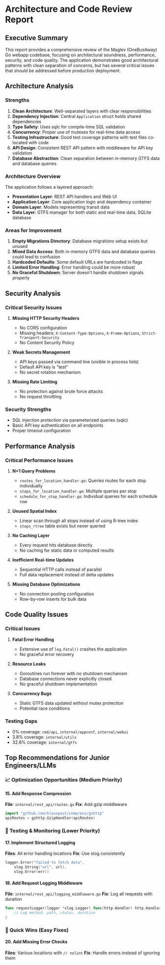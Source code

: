 # Architecture and Code Review Report

## Executive Summary

This report provides a comprehensive review of the Maglev (OneBusAway) Go webapp codebase, focusing on architectural soundness, performance, security, and code quality. The application demonstrates good architectural patterns with clean separation of concerns, but has several critical issues that should be addressed before production deployment.

## Architecture Analysis

### Strengths

1. **Clean Architecture**: Well-separated layers with clear responsibilities
2. **Dependency Injection**: Central `Application` struct holds shared dependencies
3. **Type Safety**: Uses sqlc for compile-time SQL validation
4. **Concurrency**: Proper use of mutexes for real-time data access
5. **Testing Infrastructure**: Good test coverage patterns with test files co-located with code
6. **API Design**: Consistent REST API pattern with middleware for API key validation
7. **Database Abstraction**: Clean separation between in-memory GTFS data and database queries

### Architecture Overview

The application follows a layered approach:
- **Presentation Layer**: REST API handlers and Web UI
- **Application Layer**: Core application logic and dependency container
- **Domain Layer**: Models representing transit data
- **Data Layer**: GTFS manager for both static and real-time data, SQLite database

### Areas for Improvement

1. **Empty Migrations Directory**: Database migrations setup exists but unused
2. **Mixed Data Access**: Both in-memory GTFS data and database queries could lead to confusion
3. **Hardcoded Defaults**: Some default URLs are hardcoded in flags
4. **Limited Error Handling**: Error handling could be more robust
5. **No Graceful Shutdown**: Server doesn't handle shutdown signals properly

## Security Analysis

### Critical Security Issues

1. **Missing HTTP Security Headers**
   - No CORS configuration
   - Missing headers: `X-Content-Type-Options`, `X-Frame-Options`, `Strict-Transport-Security`
   - No Content Security Policy

2. **Weak Secrets Management**
   - API keys passed via command line (visible in process lists)
   - Default API key is "test"
   - No secret rotation mechanism

3. **Missing Rate Limiting**
   - No protection against brute force attacks
   - No request throttling

### Security Strengths

- SQL injection protection via parameterized queries (sqlc)
- Basic API key authentication on all endpoints
- Proper timeout configuration

## Performance Analysis

### Critical Performance Issues

1. **N+1 Query Problems**
   - `routes_for_location_handler.go`: Queries routes for each stop individually
   - `stops_for_location_handler.go`: Multiple queries per stop
   - `schedule_for_stop_handler.go`: Individual queries for each schedule row

2. **Unused Spatial Index**
   - Linear scan through all stops instead of using R-tree index
   - `stops_rtree` table exists but never queried

3. **No Caching Layer**
   - Every request hits database directly
   - No caching for static data or computed results

4. **Inefficient Real-time Updates**
   - Sequential HTTP calls instead of parallel
   - Full data replacement instead of delta updates

5. **Missing Database Optimizations**
   - No connection pooling configuration
   - Row-by-row inserts for bulk data

## Code Quality Issues

### Critical Issues

1. **Fatal Error Handling**
   - Extensive use of `log.Fatal()` crashes the application
   - No graceful error recovery

2. **Resource Leaks**
   - Goroutines run forever with no shutdown mechanism
   - Database connections never explicitly closed
   - No graceful shutdown implementation

3. **Concurrency Bugs**
   - Static GTFS data updated without mutex protection
   - Potential race conditions

### Testing Gaps

- 0% coverage: `cmd/api`, `internal/appconf`, `internal/webui`
- 3.8% coverage: `internal/utils`
- 32.8% coverage: `internal/gtfs`

## Top Recommendations for Junior Engineers/LLMs

### 📈 Optimization Opportunities (Medium Priority)

#### 15. **Add Response Compression**
**File**: `internal/rest_api/routes.go`
**Fix**: Add gzip middleware
```go
import "github.com/klauspost/compress/gzhttp"
apiRoutes = gzhttp.GzipHandler(apiRoutes)
```

### 🧪 Testing & Monitoring (Lower Priority)

#### 17. **Implement Structured Logging**
**Files**: All error handling locations
**Fix**: Use slog consistently
```go
logger.Error("failed to fetch data",
    slog.String("url", url),
    slog.Error(err))
```

#### 18. **Add Request Logging Middleware**
**File**: `internal/rest_api/logging_middleware.go`
**Fix**: Log all requests with duration
```go
func requestLogger(logger *slog.Logger) func(http.Handler) http.Handler {
    // Log method, path, status, duration
}
```

### 📝 Quick Wins (Easy Fixes)

#### 20. **Add Missing Error Checks**
**Files**: Various locations with `// nolint`
**Fix**: Handle errors instead of ignoring them
